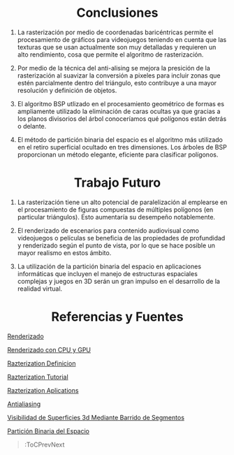 <h1 align="center">Conclusiones</h1>

1. La rasterizaci&oacute;n por medio de coordenadas baric&eacute;ntricas permite el procesamiento de gr&aacute;ficos para videojuegos teniendo en cuenta que las texturas que se usan actualmente son muy detalladas y requieren un alto rendimiento, cosa que permite el algoritmo de rasterizaci&oacute;n.

2. Por medio de la t&eacute;cnica del anti-alising se mejora la presici&oacute;n de la rasterizaci&oacute;n al suavizar la conversi&oacute;n a pixeles para incluir zonas que est&eacute;n parcialmente dentro del tri&aacute;ngulo, esto contribuye a una mayor resoluci&oacute;n y definici&oacute;n de objetos.

3. El algoritmo BSP utlizado en el procesamiento geométrico de formas es ampliamente utilizado la eliminación de caras ocultas ya que gracias a los planos divisorios del árbol conoceríamos qué polígonos están detrás o delante.

4. El método de partición binaria del espacio es el algoritmo más utilizado en el retiro superficial ocultado en tres dimensiones. Los árboles de BSP proporcionan un método elegante, eficiente para clasificar polígonos.

<h1 align="center">Trabajo Futuro</h1>

1. La rasterizaci&oacute;n tiene un alto potencial de paralelizaci&oacute;n al emplearse en el procesamiento de figuras compuestas de m&uacute;ltiples pol&iacute;gonos (en particular tri&aacute;ngulos). Esto aumentar&iacute;a su desempeño notablemente.

2. El renderizado de escenarios para contenido audiovisual como videojuegos o pel&iacute;culas se beneficia de las propiedades de profundidad y renderizado seg&uacute;n el punto de vista, por lo que se hace posible un mayor realismo en estos &aacute;mbito.

3. La utilización de la partición binaria del espacio en aplicaciones informáticas que incluyen el manejo de estructuras espaciales complejas y juegos en 3D serán un gran impulso en el desarrollo de la realidad virtual.


<h1 align="center">Referencias y Fuentes</h1>

[Renderizado](https://es.wikipedia.org/wiki/Renderización)

[Renderizado con CPU y GPU](https://www.iscarnet.com/2018/06/renderizar-con-gpu-cpu-o-ambos/)

[Razterization Definicion](https://elcodigografico.wordpress.com/2014/03/29/coordenadas-baricentricas-en-triangulos/)

[Razterization Tutorial](https://github.com/JoseMolano/CompVisualProy)

[Razterization Aplications](https://www.ecured.cu/Rasterización)

[Antialiasing](https://es.wikipedia.org/wiki/Antialiasing)

[Visibilidad de Superficies 3d Mediante Barrido de Segmentos](http://oa.upm.es/6312/1/TESIS_MASTER_JOSE_MARIA_BENITO_DIAZ.pdf)

[Partici&oacute;n Binaria del Espacio](https://es.wikipedia.org/wiki/Partici%C3%B3n_binaria_del_espacio)

> :ToCPrevNext